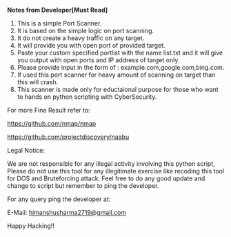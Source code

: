 ********************Notes from Developer[Must Read]********************

1. This is a simple Port Scanner.
2. It is based on the simple logic on port scanning.
3. It do not create a heavy traffic on any target.
4. It will provide you with open port of provided target.
5. Paste your custom specified portlist with the name list.txt and it will give you output with open ports and
   IP address of target only.
6. Please provide input in the form of : example.com,google.com,bing.com.
7. If used this port scanner for heavy amount of scanning on target than this will crash.
8. This scanner is made only for eductaional purpose for those who want to hands on python scripting
   with CyberSecurity.

For more Fine Result refer to:

https://github.com/nmap/nmap

https://github.com/projectdiscovery/naabu

Legal Notice:

We are not responsible for any illegal activity involving this python script, Please do not use this tool for any illegitimate
exercise like recoding this tool for DOS and Bruteforcing attack.
Feel free to do any good update and change to script but remember to ping the developer.

For any query ping the developer at:

E-Mail: himanshusharma2719@gmail.com

Happy Hacking!!
